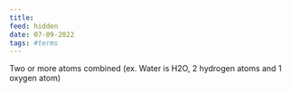 ```yaml
---
title: 
feed: hidden
date: 07-09-2022
tags: #terms
---
```


Two or more atoms combined (ex. Water is H2O, 2 hydrogen atoms and 1 oxygen atom)
